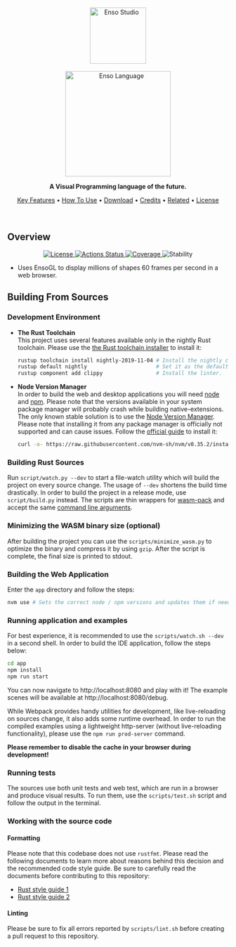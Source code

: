 <p align="center">
  <br/>
  <a href="http://luna-lang.org"><img src="https://user-images.githubusercontent.com/1623053/75657359-50c92300-5c66-11ea-9cb8-61da8ee34df1.png" alt="Enso Studio" width="128"></a>
  <br/>
  <br/>
  <a href="http://luna-lang.org"><img src="https://user-images.githubusercontent.com/1623053/75661125-05664300-5c6d-11ea-9bd3-8a5355db9609.png" alt="Enso Language" width="240"></a>
  <p align="center"><b>A Visual Programming language of the future.</b></p>
</p>

<p align="center">
  <a href="#key-features">Key Features</a> •
  <a href="#how-to-use">How To Use</a> •
  <a href="#download">Download</a> •
  <a href="#credits">Credits</a> •
  <a href="#related">Related</a> •
  <a href="#license">License</a>
  <br/>
  <br/>
  <br/>
</p>



## Overview

<p align="center">
  <a href="https://github.com/luna/basegl/blob/master/LICENSE">
    <img src="https://img.shields.io/static/v1?label=License&message=MIT&color=2ec352&labelColor=2c3239"
         alt="License">
  </a>
  <a href="https://github.com/luna/basegl/actions">
    <img src="https://github.com/luna/basegl/workflows/Build%20%28MacOS%2C%20Linux%2C%20Windows%29/badge.svg"
         alt="Actions Status">
  </a>
  <a href="https://codecov.io/gh/luna/basegl/branch/master">
    <img src="https://img.shields.io/codecov/c/github/luna/basegl?label=Coverage&labelColor=2c3239"
         alt="Coverage">
  </a>
  <a>
    <img src="https://img.shields.io/static/v1?label=Stability&message=Unstable&color=d52229&labelColor=2c3239"
         alt="Stability">
  </a>
</p>

- Uses EnsoGL to display millions of shapes 60 frames per second in a web browser.



## Building From Sources

### Development Environment

- **The Rust Toolchain**  
  This project uses several features available only in the nightly Rust toolchain.
Please use the [the Rust toolchain installer](https://rustup.rs) to install it:

  ```bash
  rustup toolchain install nightly-2019-11-04 # Install the nightly channel.
  rustup default nightly                      # Set it as the default one.
  rustup component add clippy                 # Install the linter.
  ```

- **Node Version Manager**  
  In order to build the web and desktop applications you will need [node](https://nodejs.org) and 
[npm](https://www.npmjs.com). Please note that the versions available in your system package manager
will probably crash while building native-extensions. The only known stable solution is to use the 
[Node Version Manager](https://github.com/nvm-sh/nvm). Please note that installing it from any 
package manager is officially not supported and can cause issues. Follow the 
[official guide](https://github.com/nvm-sh/nvm#installing-and-updating) to install it:

  ```bash
  curl -o- https://raw.githubusercontent.com/nvm-sh/nvm/v0.35.2/install.sh | bash
  ```

### Building Rust Sources
Run `script/watch.py --dev` to start a file-watch utility which will build the
project on every source change. The usage of `--dev` shortens the build time drastically.
In order to build the project in a release mode, use `script/build.py` instead. The scripts 
are thin wrappers for
[wasm-pack](https://github.com/rustwasm/wasm-pack) and accept the same [command
line arguments](https://rustwasm.github.io/wasm-pack/book/commands/build.html).


### Minimizing the WASM binary size (optional)
After building the project you can use the `scripts/minimize_wasm.py` to optimize 
the binary and compress it by using `gzip`. After the script is complete, the
final size is printed to stdout.

### Building the Web Application
Enter the `app` directory and follow the steps:
```bash
nvm use # Sets the correct node / npm versions and updates them if needed.
```


### Running application and examples
For best experience, it is recommended to use the 
`scripts/watch.sh --dev` in a second shell. In order to build the IDE application, 
follow the steps below:

```bash
cd app
npm install
npm run start 
```

You can now navigate to http://localhost:8080 and play with it! The example
scenes will be available at http://localhost:8080/debug.

While Webpack provides handy utilities for development, like live-reloading on
sources change, it also adds some runtime overhead. In order to run the compiled
examples using a lightweight http-server (without live-reloading functionality),
please use the `npm run prod-server` command.

**Please remember to disable the cache in your browser during development!**



### Running tests
The sources use both unit tests and web test, which are run in a browser and
produce visual results. To run them, use the `scripts/test.sh` script and follow
the output in the terminal.


### Working with the source code

#### Formatting
Please note that this codebase does not use `rustfmt`. Please read the following
documents to learn more about reasons behind this decision and the recommended
code style guide. Be sure to carefully read the documents before contributing to
this repository:
- [Rust style guide 1](https://github.com/luna/basegl/blob/master/docs/style-guide.md)
- [Rust style guide 2](https://github.com/luna/enso/blob/master/doc/rust-style-guide.md) 


#### Linting 
Please be sure to fix all errors reported by `scripts/lint.sh` before creating a
pull request to this repository.
